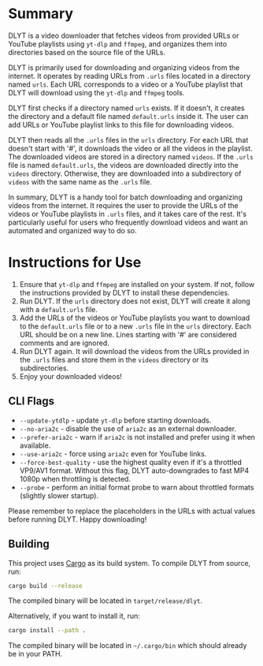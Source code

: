 # Summary

DLYT is a video downloader that fetches videos from provided URLs or YouTube playlists using `yt-dlp` and `ffmpeg`, and organizes them into directories based on the source file of the URLs.

DLYT is primarily used for downloading and organizing videos from the internet. It operates by reading URLs from `.urls` files located in a directory named `urls`. Each URL corresponds to a video or a YouTube playlist that DLYT will download using the `yt-dlp` and `ffmpeg` tools.

DLYT first checks if a directory named `urls` exists. If it doesn't, it creates the directory and a default file named `default.urls` inside it. The user can add URLs or YouTube playlist links to this file for downloading videos.

DLYT then reads all the `.urls` files in the `urls` directory. For each URL that doesn't start with '#', it downloads the video or all the videos in the playlist. The downloaded videos are stored in a directory named `videos`. If the `.urls` file is named `default.urls`, the videos are downloaded directly into the `videos` directory. Otherwise, they are downloaded into a subdirectory of `videos` with the same name as the `.urls` file.

In summary, DLYT is a handy tool for batch downloading and organizing videos from the internet. It requires the user to provide the URLs of the videos or YouTube playlists in `.urls` files, and it takes care of the rest. It's particularly useful for users who frequently download videos and want an automated and organized way to do so.

# Instructions for Use

1. Ensure that `yt-dlp` and `ffmpeg` are installed on your system. If not, follow the instructions provided by DLYT to install these dependencies.
2. Run DLYT. If the `urls` directory does not exist, DLYT will create it along with a `default.urls` file.
3. Add the URLs of the videos or YouTube playlists you want to download to the `default.urls` file or to a new `.urls` file in the `urls` directory. Each URL should be on a new line. Lines starting with '#' are considered comments and are ignored.
4. Run DLYT again. It will download the videos from the URLs provided in the `.urls` files and store them in the `videos` directory or its subdirectories.
5. Enjoy your downloaded videos!

## CLI Flags

- `--update-ytdlp` - update `yt-dlp` before starting downloads.
- `--no-aria2c` - disable the use of `aria2c` as an external downloader.
- `--prefer-aria2c` - warn if `aria2c` is not installed and prefer using it when available.
- `--use-aria2c` - force using `aria2c` even for YouTube links.
- `--force-best-quality` - use the highest quality even if it's a throttled VP9/AV1 format. Without this flag, DLYT auto-downgrades to fast MP4 1080p when throttling is detected.
- `--probe` - perform an initial format probe to warn about throttled formats (slightly slower startup).

Please remember to replace the placeholders in the URLs with actual values before running DLYT. Happy downloading!


## Building

This project uses [Cargo](https://doc.rust-lang.org/cargo/) as its build system. To compile DLYT from source, run:

```bash
cargo build --release
```

The compiled binary will be located in `target/release/dlyt`.

Alternatively, if you want to install it, run:

```bash
cargo install --path .
```

The compiled binary will be located in `~/.cargo/bin` which should already be in your PATH.
